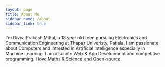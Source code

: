 ```yaml
---
layout: page
title: About Me
sidebar_name: /about
sidebar_link: true
---
```


<p class="message">
  I'm Divya Prakash Mittal, a 18 year old teen pursuing Electronics and
  Communication Engineering at Thapar Univeristy, Patiala. I am passionate about
  Computers and intrested in Artificial Intelligence especially in Machine Learning.
  I am also into Web & App Development and competitive programming. I love Maths
  & Science and Open-source.
</p>
